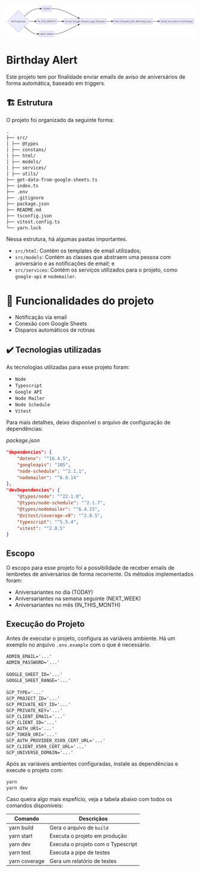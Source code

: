 ![](./.github/imgs/diagram.png)

# Birthday Alert

Este projeto tem por finalidade enviar emails de aviso de aniversários de forma automática, baseado em triggers.

## 🏗️ Estrutura

O projeto foi organizado da seguinte forma:

```
.
├── src/
│ ├── @types
│ ├── constans/
│ ├── html/
│ ├── models/
│ ├── services/
│ ├── utils/
├── get-data-from-google-sheets.ts
├── index.ts
├── .env
├── .gitignore
├── package.json
├── README.md
├── tsconfig.json
├── vitest.config.ts
└── yarn.lock
```

Nessa estrutura, há algumas pastas importantes.

- `src/html`: Contém os templates de email utilizados;
- `src/models`: Contém as classes que abstraem uma pessoa com aniversário e as notificações de email; e
- `src/services`: Contém os serviços utilizados para o projeto, como `google-api` e `nodemailer`.

# 🔨 Funcionalidades do projeto

- Notificação via email
- Conexão com Google Sheets
- Disparos automáticos de rotinas

## ✔️ Tecnologias utilizadas

As tecnologias utilizadas para esse projeto foram:

- `Node`
- `Typescript`
- `Google API`
- `Node Mailer`
- `Node Schedule`
- `Vitest`

Para mais detalhes, deixo disponível o arquivo de configuração de dependências:

_package.json_

```json
"dependencies": {
    "dotenv": "^16.4.5",
    "googleapis": "105",
    "node-schedule": "^2.1.1",
    "nodemailer": "^6.9.14"
},
"devDependencies": {
    "@types/node": "^22.1.0",
    "@types/node-schedule": "^2.1.7",
    "@types/nodemailer": "^6.4.15",
    "@vitest/coverage-v8": "^2.0.5",
    "typescript": "^5.5.4",
    "vitest": "^2.0.5"
}
```

## Escopo

O escopo para esse projeto foi a possibilidade de receber emails de lembretes de aniversários de forma recorrente. Os métodos implementados foram:

- Aniversariantes no dia (TODAY)
- Aniversariantes na semana seguinte (NEXT_WEEK)
- Aniversariantes no mês (IN_THIS_MONTH)

## Execução do Projeto

Antes de executar o projeto, configura as variáveis ambiente. Há um exemplo no arquivo `.env.example` com o que é necessário.

```.env
ADMIN_EMAIL='...'
ADMIN_PASSWORD='...'

GOOGLE_SHEET_ID='...'
GOOGLE_SHEET_RANGE='...'

GCP_TYPE='...'
GCP_PROJECT_ID='...'
GCP_PRIVATE_KEY_ID='...'
GCP_PRIVATE_KEY='...'
GCP_CLIENT_EMAIL='...'
GCP_CLIENT_ID='...'
GCP_AUTH_URI='...'
GCP_TOKEN_URI='...'
GCP_AUTH_PROVIDER_X509_CERT_URL='...'
GCP_CLIENT_X509_CERT_URL='...'
GCP_UNIVERSE_DOMAIN='...'
```

Após as variáveis ambientes configuradas, instale as dependências e execute o projeto com:

```shell
yarn
yarn dev
```

Caso queira algo mais espefício, veja a tabela abaixo com todos os comandos disponíveis:

| Comando       | Descriçãos                         |
| ------------- | ---------------------------------- |
| yarn build    | Gera o arquivo de `build`          |
| yarn start    | Executa o projeto em produção      |
| yarn dev      | Executa o projeto com o Typescript |
| yarn test     | Executa a pipe de testes           |
| yarn coverage | Gera um relatório de testes        |
